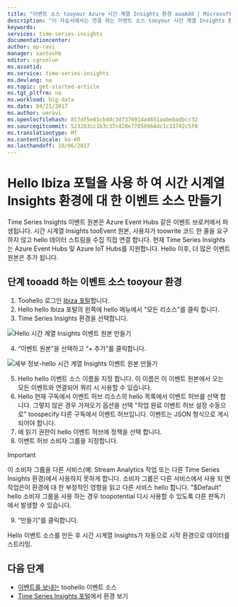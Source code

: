 ```yaml
---
title: "이벤트 소스 tooyour Azure 시간 계열 Insights 환경 aaaAdd | Microsoft Docs"
description: "이 자습서에서는 연결 하는 이벤트 소스 tooyour 시간 계열 Insights 환경"
keywords: 
services: time-series-insights
documentationcenter: 
author: op-ravi
manager: santoshb
editor: cgronlun
ms.assetid: 
ms.service: time-series-insights
ms.devlang: na
ms.topic: get-started-article
ms.tgt_pltfrm: na
ms.workload: big-data
ms.date: 04/21/2017
ms.author: omravi
ms.openlocfilehash: 817df5e81cb4dc3d7376914a4651aabebadbcc32
ms.sourcegitcommit: 523283cc1b3c37c428e77850964dc1c33742c5f0
ms.translationtype: MT
ms.contentlocale: ko-KR
ms.lasthandoff: 10/06/2017
---
```

# <a name="create-an-event-source-for-your-time-series-insights-environment-using-hello-ibiza-portal"></a>Hello Ibiza 포털을 사용 하 여 시간 시계열 Insights 환경에 대 한 이벤트 소스 만들기

Time Series Insights 이벤트 원본은 Azure Event Hubs 같은 이벤트 브로커에서 파생됩니다. 시간 시계열 Insights tooEvent 원본, 사용자가 toowrite 코드 한 줄을 요구 하지 않고 hello 데이터 스트림을 수집 직접 연결 합니다. 현재 Time Series Insights는 Azure Event Hubs 및 Azure IoT Hubs를 지원합니다. Hello 이후, 더 많은 이벤트 원본은 추가 됩니다.

## <a name="steps-tooadd-an-event-source-tooyour-environment"></a>단계 tooadd 하는 이벤트 소스 tooyour 환경

1.  Toohello 로그인 [Ibiza 포털](https://portal.azure.com)합니다.
2.  Hello hello Ibiza 포털의 왼쪽에 hello 메뉴에서 "모든 리소스"를 클릭 합니다.
3.  Time Series Insights 환경을 선택합니다.

  ![Hello 시간 계열 Insights 이벤트 원본 만들기](media/add-event-source/getstarted-create-event-source-1.png)

4.  “이벤트 원본”을 선택하고 “+ 추가”를 클릭합니다.

  ![세부 정보-hello 시간 계열 Insights 이벤트 원본 만들기](media/add-event-source/getstarted-create-event-source-2.png)

5.  Hello hello 이벤트 소스 이름을 지정 합니다. 이 이름은 이 이벤트 원본에서 오는 모든 이벤트와 연결되어 쿼리 시 사용할 수 있습니다.
6.  Hello 현재 구독에서 이벤트 허브 리소스의 hello 목록에서 이벤트 허브를 선택 합니다. 그렇지 않은 경우 가져오기 옵션을 선택 "작업 완료 이벤트 허브 설정 수동으로" toospecify 다른 구독에서 이벤트 허브입니다. 이벤트는 JSON 형식으로 게시되어야 합니다.
7.  에 읽기 권한이 hello 이벤트 허브에 정책을 선택 합니다.
8.  이벤트 허브 소비자 그룹을 지정합니다.

  > [!IMPORTANT]
  > 이 소비자 그룹을 다른 서비스(예: Stream Analytics 작업 또는 다른 Time Series Insights 환경)에서 사용하지 못하게 합니다. 소비자 그룹은 다른 서비스에서 사용 되 면 작업은이 환경에 대 한 부정적인 영향을 읽고 다른 서비스 hello 합니다. "$Default" hello 소비자 그룹을 사용 하는 경우 toopotential 다시 사용할 수 있도록 다른 판독기에서 발생할 수 있습니다.

9.  “만들기”를 클릭합니다.

Hello 이벤트 소스를 만든 후 시간 시계열 Insights가 자동으로 시작 환경으로 데이터를 스트리밍.

## <a name="next-steps"></a>다음 단계

* [이벤트를 보내는](time-series-insights-send-events.md) toohello 이벤트 소스
* [Time Series Insights 포털](https://insights.timeseries.azure.com)에서 환경 보기
